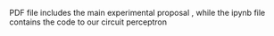 PDF file includes the main experimental proposal , while the ipynb file contains the code to our circuit perceptron
